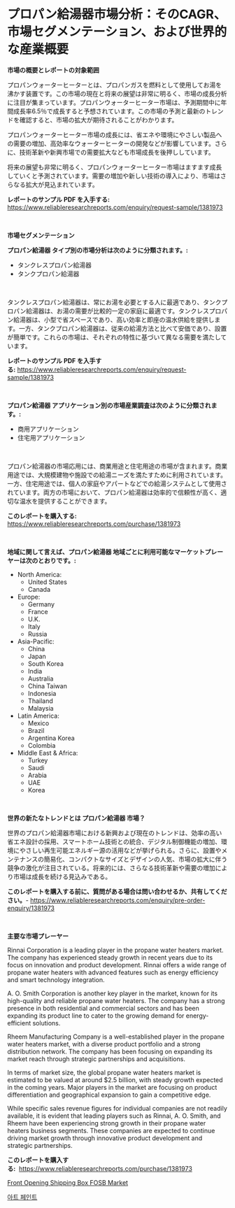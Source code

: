 <p><h1>プロパン給湯器市場分析：そのCAGR、市場セグメンテーション、および世界的な産業概要</h1></p><p><strong>市場の概要とレポートの対象範囲</strong></p>
<p><p>プロパンウォーターヒーターとは、プロパンガスを燃料として使用してお湯を沸かす装置です。この市場の現在と将来の展望は非常に明るく、市場の成長分析に注目が集まっています。プロパンウォーターヒーター市場は、予測期間中に年間成長率6.5％で成長すると予想されています。この市場の予測と最新のトレンドを確認すると、市場の拡大が期待されることがわかります。</p><p>プロパンウォーターヒーター市場の成長には、省エネや環境にやさしい製品への需要の増加、高効率なウォーターヒーターの開発などが影響しています。さらに、技術革新や新興市場での需要拡大なども市場成長を後押ししています。</p><p>将来の展望も非常に明るく、プロパンウォーターヒーター市場はますます成長していくと予測されています。需要の増加や新しい技術の導入により、市場はさらなる拡大が見込まれています。</p></p>
<p><strong>レポートのサンプル PDF を入手する:</strong> <a href="https://www.reliableresearchreports.com/enquiry/request-sample/1381973">https://www.reliableresearchreports.com/enquiry/request-sample/1381973</a></p>
<p>&nbsp;</p>
<p><strong>市場セグメンテーション</strong></p>
<p><strong>プロパン給湯器 タイプ別の市場分析は次のように分類されます。:</strong></p>
<p><ul><li>タンクレスプロパン給湯器</li><li>タンクプロパン給湯器</li></ul></p>
<p>&nbsp;</p>
<p><p>タンクレスプロパン給湯器は、常にお湯を必要とする人に最適であり、タンクプロパン給湯器は、お湯の需要が比較的一定の家庭に最適です。タンクレスプロパン給湯器は、小型で省スペースであり、高い効率と即座の温水供給を提供します。一方、タンクプロパン給湯器は、従来の給湯方法と比べて安価であり、設置が簡単です。これらの市場は、それぞれの特性に基づいて異なる需要を満たしています。</p></p>
<p><strong>レポートのサンプル PDF を入手する:</strong>&nbsp;<a href="https://www.reliableresearchreports.com/enquiry/request-sample/1381973">https://www.reliableresearchreports.com/enquiry/request-sample/1381973</a></p>
<p>&nbsp;</p>
<p><strong> プロパン給湯器 アプリケーション別の市場産業調査は次のように分類されます。:</strong></p>
<p><ul><li>商用アプリケーション</li><li>住宅用アプリケーション</li></ul></p>
<p>&nbsp;</p>
<p><p>プロパン給湯器の市場応用には、商業用途と住宅用途の市場が含まれます。商業用途では、大規模建物や施設での給湯ニーズを満たすために利用されています。一方、住宅用途では、個人の家庭やアパートなどでの給湯システムとして使用されています。両方の市場において、プロパン給湯器は効率的で信頼性が高く、適切な温水を提供することができます。</p></p>
<p><strong>このレポートを購入する:</strong>&nbsp; <a href="https://www.reliableresearchreports.com/purchase/1381973">https://www.reliableresearchreports.com/purchase/1381973</a></p>
<p>&nbsp;</p>
<p><strong>地域に関して言えば、プロパン給湯器 地域ごとに利用可能なマーケットプレーヤーは次のとおりです。:</strong></p>
<p><ul>
    <li>
        North America:
        <ul>
            <li>United States</li>
            <li>Canada</li>
        </ul>
    </li>
    <li>
        Europe:
        <ul>
            <li>Germany</li>
            <li>France</li>
            <li>U.K.</li>
            <li>Italy</li>
            <li>Russia</li>
        </ul>
    </li>
    <li>
        Asia-Pacific:
        <ul>
            <li>China</li>
            <li>Japan</li>
            <li>South Korea</li>
            <li>India</li>
            <li>Australia</li>
            <li>China Taiwan</li>
            <li>Indonesia</li>
            <li>Thailand</li>
            <li>Malaysia</li>
        </ul>
    </li>
    <li>
        Latin America:
        <ul>
            <li>Mexico</li>
            <li>Brazil</li>
            <li>Argentina Korea</li>
            <li>Colombia</li>
        </ul>
    </li>
    <li>
        Middle East & Africa:
        <ul>
            <li>Turkey</li>
            <li>Saudi</li>
            <li>Arabia</li>
            <li>UAE</li>
            <li>Korea</li>
        </ul>
    </li>
    </ul></p>
<p>&nbsp;</p>
<p><strong>世界の新たなトレンドとは プロパン給湯器 市場？</strong></p>
<p><p>世界のプロパン給湯器市場における新興および現在のトレンドは、効率の高い省エネ設計の採用、スマートホーム技術との統合、デジタル制御機能の増加、環境にやさしい再生可能エネルギー源の活用などが挙げられる。さらに、設置やメンテナンスの簡易化、コンパクトなサイズとデザインの人気、市場の拡大に伴う競争の激化が注目されている。将来的には、さらなる技術革新や需要の増加により市場は成長を続ける見込みである。</p></p>
<p><strong>このレポートを購入する前に、質問がある場合は問い合わせるか、共有してください。</strong>- <a href="https://www.reliableresearchreports.com/enquiry/pre-order-enquiry/1381973">https://www.reliableresearchreports.com/enquiry/pre-order-enquiry/1381973</a></p>
<p>&nbsp;</p>
<p><strong>主要な市場プレーヤー</strong></p>
<p><p>Rinnai Corporation is a leading player in the propane water heaters market. The company has experienced steady growth in recent years due to its focus on innovation and product development. Rinnai offers a wide range of propane water heaters with advanced features such as energy efficiency and smart technology integration.</p><p>A. O. Smith Corporation is another key player in the market, known for its high-quality and reliable propane water heaters. The company has a strong presence in both residential and commercial sectors and has been expanding its product line to cater to the growing demand for energy-efficient solutions.</p><p>Rheem Manufacturing Company is a well-established player in the propane water heaters market, with a diverse product portfolio and a strong distribution network. The company has been focusing on expanding its market reach through strategic partnerships and acquisitions.</p><p>In terms of market size, the global propane water heaters market is estimated to be valued at around $2.5 billion, with steady growth expected in the coming years. Major players in the market are focusing on product differentiation and geographical expansion to gain a competitive edge.</p><p>While specific sales revenue figures for individual companies are not readily available, it is evident that leading players such as Rinnai, A. O. Smith, and Rheem have been experiencing strong growth in their propane water heaters business segments. These companies are expected to continue driving market growth through innovative product development and strategic partnerships.</p></p>
<p><strong>このレポートを購入する:</strong>&nbsp;&nbsp;<a href="https://www.reliableresearchreports.com/purchase/1381973">https://www.reliableresearchreports.com/purchase/1381973</a></p>
<p><p><a href="https://medium.com/@hskdk2672/front-opening-shipping-box-fosb-market-analysis-its-cagr-market-segmentation-and-global-industry-b596000199ae">Front Opening Shipping Box FOSB Market</a></p><p><a href="https://github.com/CorEmtymerich56566/Market-Research-Report-List-1/blob/main/382281511306.md">아트 페인트</a></p></p>
